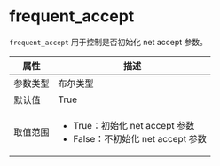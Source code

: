 # frequent_accept

`frequent_accept` 用于控制是否初始化 net accept 参数。
<!-- 需确认是否是这个意思 -->
|  属性    | 描述     |
|----------|---------|
| 参数类型 |   布尔类型      |
| 默认值   | True     |
| 取值范围 | <ul><li>True：初始化 net accept 参数</li><li>False：不初始化 net accept 参数</li></ul>  |
